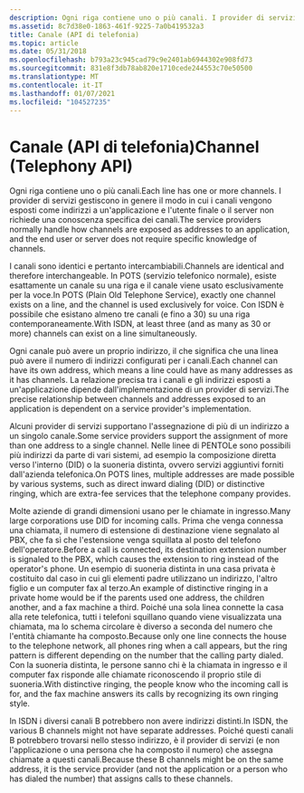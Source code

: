 ```yaml
---
description: Ogni riga contiene uno o più canali. I provider di servizi gestiscono in genere il modo in cui i canali vengono esposti come indirizzi a un'applicazione e l'utente finale o il server non richiede una conoscenza specifica dei canali.
ms.assetid: 8c7d38e0-1863-461f-9225-7a0b419532a3
title: Canale (API di telefonia)
ms.topic: article
ms.date: 05/31/2018
ms.openlocfilehash: b793a23c945cad79c9e2401ab6944302e908fd73
ms.sourcegitcommit: 831e8f3db78ab820e1710cede244553c70e50500
ms.translationtype: MT
ms.contentlocale: it-IT
ms.lasthandoff: 01/07/2021
ms.locfileid: "104527235"
---
```

# <a name="channel-telephony-api"></a><span data-ttu-id="8aca0-104">Canale (API di telefonia)</span><span class="sxs-lookup"><span data-stu-id="8aca0-104">Channel (Telephony API)</span></span>

<span data-ttu-id="8aca0-105">Ogni riga contiene uno o più canali.</span><span class="sxs-lookup"><span data-stu-id="8aca0-105">Each line has one or more channels.</span></span> <span data-ttu-id="8aca0-106">I provider di servizi gestiscono in genere il modo in cui i canali vengono esposti come indirizzi a un'applicazione e l'utente finale o il server non richiede una conoscenza specifica dei canali.</span><span class="sxs-lookup"><span data-stu-id="8aca0-106">The service providers normally handle how channels are exposed as addresses to an application, and the end user or server does not require specific knowledge of channels.</span></span>

<span data-ttu-id="8aca0-107">I canali sono identici e pertanto intercambiabili.</span><span class="sxs-lookup"><span data-stu-id="8aca0-107">Channels are identical and therefore interchangeable.</span></span> <span data-ttu-id="8aca0-108">In POTS (servizio telefonico normale), esiste esattamente un canale su una riga e il canale viene usato esclusivamente per la voce.</span><span class="sxs-lookup"><span data-stu-id="8aca0-108">In POTS (Plain Old Telephone Service), exactly one channel exists on a line, and the channel is used exclusively for voice.</span></span> <span data-ttu-id="8aca0-109">Con ISDN è possibile che esistano almeno tre canali (e fino a 30) su una riga contemporaneamente.</span><span class="sxs-lookup"><span data-stu-id="8aca0-109">With ISDN, at least three (and as many as 30 or more) channels can exist on a line simultaneously.</span></span>

<span data-ttu-id="8aca0-110">Ogni canale può avere un proprio indirizzo, il che significa che una linea può avere il numero di indirizzi configurati per i canali.</span><span class="sxs-lookup"><span data-stu-id="8aca0-110">Each channel can have its own address, which means a line could have as many addresses as it has channels.</span></span> <span data-ttu-id="8aca0-111">La relazione precisa tra i canali e gli indirizzi esposti a un'applicazione dipende dall'implementazione di un provider di servizi.</span><span class="sxs-lookup"><span data-stu-id="8aca0-111">The precise relationship between channels and addresses exposed to an application is dependent on a service provider's implementation.</span></span>

<span data-ttu-id="8aca0-112">Alcuni provider di servizi supportano l'assegnazione di più di un indirizzo a un singolo canale.</span><span class="sxs-lookup"><span data-stu-id="8aca0-112">Some service providers support the assignment of more than one address to a single channel.</span></span> <span data-ttu-id="8aca0-113">Nelle linee di PENTOLe sono possibili più indirizzi da parte di vari sistemi, ad esempio la composizione diretta verso l'interno (DID) o la suoneria distinta, ovvero servizi aggiuntivi forniti dall'azienda telefonica.</span><span class="sxs-lookup"><span data-stu-id="8aca0-113">On POTS lines, multiple addresses are made possible by various systems, such as direct inward dialing (DID) or distinctive ringing, which are extra-fee services that the telephone company provides.</span></span>

<span data-ttu-id="8aca0-114">Molte aziende di grandi dimensioni usano per le chiamate in ingresso.</span><span class="sxs-lookup"><span data-stu-id="8aca0-114">Many large corporations use DID for incoming calls.</span></span> <span data-ttu-id="8aca0-115">Prima che venga connessa una chiamata, il numero di estensione di destinazione viene segnalato al PBX, che fa sì che l'estensione venga squillata al posto del telefono dell'operatore.</span><span class="sxs-lookup"><span data-stu-id="8aca0-115">Before a call is connected, its destination extension number is signaled to the PBX, which causes the extension to ring instead of the operator's phone.</span></span> <span data-ttu-id="8aca0-116">Un esempio di suoneria distinta in una casa privata è costituito dal caso in cui gli elementi padre utilizzano un indirizzo, l'altro figlio e un computer fax al terzo.</span><span class="sxs-lookup"><span data-stu-id="8aca0-116">An example of distinctive ringing in a private home would be if the parents used one address, the children another, and a fax machine a third.</span></span> <span data-ttu-id="8aca0-117">Poiché una sola linea connette la casa alla rete telefonica, tutti i telefoni squillano quando viene visualizzata una chiamata, ma lo schema circolare è diverso a seconda del numero che l'entità chiamante ha composto.</span><span class="sxs-lookup"><span data-stu-id="8aca0-117">Because only one line connects the house to the telephone network, all phones ring when a call appears, but the ring pattern is different depending on the number that the calling party dialed.</span></span> <span data-ttu-id="8aca0-118">Con la suoneria distinta, le persone sanno chi è la chiamata in ingresso e il computer fax risponde alle chiamate riconoscendo il proprio stile di suoneria.</span><span class="sxs-lookup"><span data-stu-id="8aca0-118">With distinctive ringing, the people know who the incoming call is for, and the fax machine answers its calls by recognizing its own ringing style.</span></span>

<span data-ttu-id="8aca0-119">In ISDN i diversi canali B potrebbero non avere indirizzi distinti.</span><span class="sxs-lookup"><span data-stu-id="8aca0-119">In ISDN, the various B channels might not have separate addresses.</span></span> <span data-ttu-id="8aca0-120">Poiché questi canali B potrebbero trovarsi nello stesso indirizzo, è il provider di servizi (e non l'applicazione o una persona che ha composto il numero) che assegna chiamate a questi canali.</span><span class="sxs-lookup"><span data-stu-id="8aca0-120">Because these B channels might be on the same address, it is the service provider (and not the application or a person who has dialed the number) that assigns calls to these channels.</span></span>

 

 



